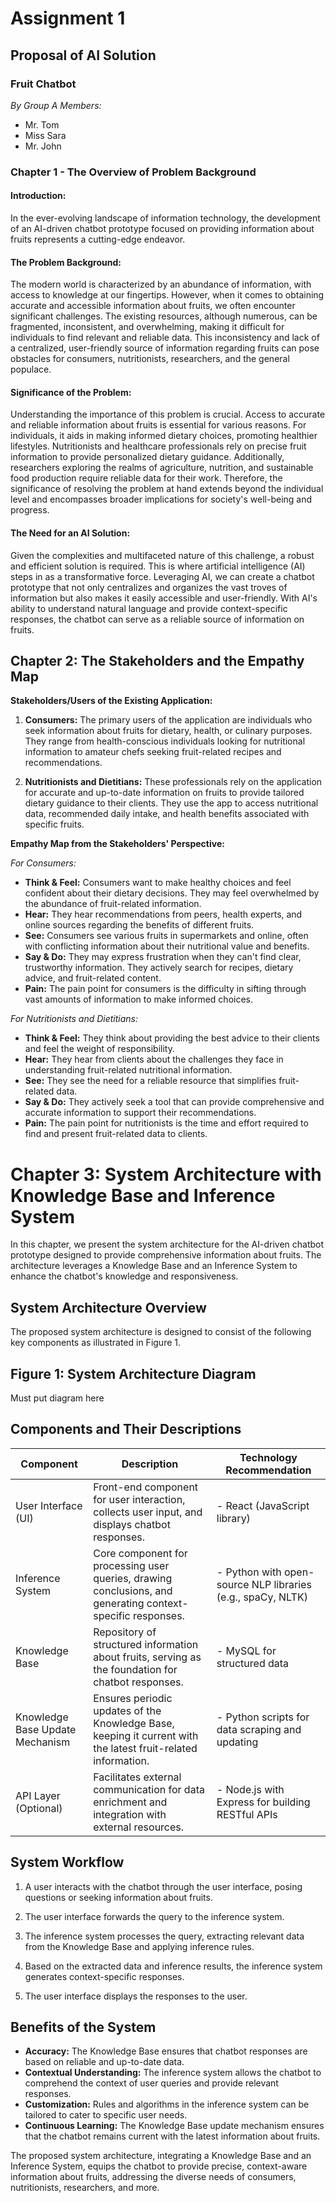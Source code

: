 # Assignment 1
## Proposal of AI Solution
### Fruit Chatbot

*By Group A*
*Members:*
- Mr. Tom
- Miss Sara
- Mr. John

### Chapter 1 - The Overview of Problem Background

#### Introduction:
In the ever-evolving landscape of information technology, the development of an AI-driven chatbot prototype focused on providing information about fruits represents a cutting-edge endeavor.

#### The Problem Background:
The modern world is characterized by an abundance of information, with access to knowledge at our fingertips. However, when it comes to obtaining accurate and accessible information about fruits, we often encounter significant challenges. The existing resources, although numerous, can be fragmented, inconsistent, and overwhelming, making it difficult for individuals to find relevant and reliable data. This inconsistency and lack of a centralized, user-friendly source of information regarding fruits can pose obstacles for consumers, nutritionists, researchers, and the general populace.

#### Significance of the Problem:
Understanding the importance of this problem is crucial. Access to accurate and reliable information about fruits is essential for various reasons. For individuals, it aids in making informed dietary choices, promoting healthier lifestyles. Nutritionists and healthcare professionals rely on precise fruit information to provide personalized dietary guidance. Additionally, researchers exploring the realms of agriculture, nutrition, and sustainable food production require reliable data for their work. Therefore, the significance of resolving the problem at hand extends beyond the individual level and encompasses broader implications for society's well-being and progress.

#### The Need for an AI Solution:
Given the complexities and multifaceted nature of this challenge, a robust and efficient solution is required. This is where artificial intelligence (AI) steps in as a transformative force. Leveraging AI, we can create a chatbot prototype that not only centralizes and organizes the vast troves of information but also makes it easily accessible and user-friendly. With AI's ability to understand natural language and provide context-specific responses, the chatbot can serve as a reliable source of information on fruits.


## Chapter 2: The Stakeholders and the Empathy Map

**Stakeholders/Users of the Existing Application:**
1. **Consumers:** The primary users of the application are individuals who seek information about fruits for dietary, health, or culinary purposes. They range from health-conscious individuals looking for nutritional information to amateur chefs seeking fruit-related recipes and recommendations.

2. **Nutritionists and Dietitians:** These professionals rely on the application for accurate and up-to-date information on fruits to provide tailored dietary guidance to their clients. They use the app to access nutritional data, recommended daily intake, and health benefits associated with specific fruits.

**Empathy Map from the Stakeholders' Perspective:**

*For Consumers:*
- **Think & Feel:** Consumers want to make healthy choices and feel confident about their dietary decisions. They may feel overwhelmed by the abundance of fruit-related information.
- **Hear:** They hear recommendations from peers, health experts, and online sources regarding the benefits of different fruits.
- **See:** Consumers see various fruits in supermarkets and online, often with conflicting information about their nutritional value and benefits.
- **Say & Do:** They may express frustration when they can't find clear, trustworthy information. They actively search for recipes, dietary advice, and fruit-related content.
- **Pain:** The pain point for consumers is the difficulty in sifting through vast amounts of information to make informed choices.

*For Nutritionists and Dietitians:*
- **Think & Feel:** They think about providing the best advice to their clients and feel the weight of responsibility.
- **Hear:** They hear from clients about the challenges they face in understanding fruit-related nutritional information.
- **See:** They see the need for a reliable resource that simplifies fruit-related data.
- **Say & Do:** They actively seek a tool that can provide comprehensive and accurate information to support their recommendations.
- **Pain:** The pain point for nutritionists is the time and effort required to find and present fruit-related data to clients.



# Chapter 3: System Architecture with Knowledge Base and Inference System

In this chapter, we present the system architecture for the AI-driven chatbot prototype designed to provide comprehensive information about fruits. The architecture leverages a Knowledge Base and an Inference System to enhance the chatbot's knowledge and responsiveness.

## System Architecture Overview

The proposed system architecture is designed to consist of the following key components as illustrated in Figure 1.


## Figure 1: System Architecture Diagram

Must put diagram here




## Components and Their Descriptions

| Component                    | Description                                                                                       | Technology Recommendation               |
|------------------------------|---------------------------------------------------------------------------------------------------|-----------------------------------------|
| User Interface (UI)          | Front-end component for user interaction, collects user input, and displays chatbot responses.   | - React (JavaScript library)            |
| Inference System             | Core component for processing user queries, drawing conclusions, and generating context-specific responses. | - Python with open-source NLP libraries (e.g., spaCy, NLTK)   |
| Knowledge Base               | Repository of structured information about fruits, serving as the foundation for chatbot responses. | - MySQL for structured data            |
| Knowledge Base Update Mechanism | Ensures periodic updates of the Knowledge Base, keeping it current with the latest fruit-related information. | - Python scripts for data scraping and updating   |
| API Layer (Optional)         | Facilitates external communication for data enrichment and integration with external resources.  | - Node.js with Express for building RESTful APIs   |



## System Workflow

1. A user interacts with the chatbot through the user interface, posing questions or seeking information about fruits.

2. The user interface forwards the query to the inference system.

3. The inference system processes the query, extracting relevant data from the Knowledge Base and applying inference rules.

4. Based on the extracted data and inference results, the inference system generates context-specific responses.

5. The user interface displays the responses to the user.

## Benefits of the System

- **Accuracy:** The Knowledge Base ensures that chatbot responses are based on reliable and up-to-date data.
- **Contextual Understanding:** The inference system allows the chatbot to comprehend the context of user queries and provide relevant responses.
- **Customization:** Rules and algorithms in the inference system can be tailored to cater to specific user needs.
- **Continuous Learning:** The Knowledge Base update mechanism ensures that the chatbot remains current with the latest information about fruits.

The proposed system architecture, integrating a Knowledge Base and an Inference System, equips the chatbot to provide precise, context-aware information about fruits, addressing the diverse needs of consumers, nutritionists, researchers, and more.
